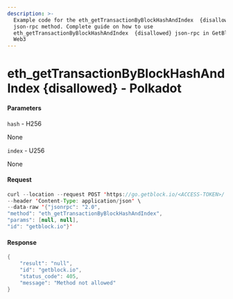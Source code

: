 ```yaml
---
description: >-
  Example code for the eth_getTransactionByBlockHashAndIndex  {disallowed}
  json-rpc method. Сomplete guide on how to use
  eth_getTransactionByBlockHashAndIndex  {disallowed} json-rpc in GetBlock.io
  Web3
---
```


# eth\_getTransactionByBlockHashAndIndex {disallowed} - Polkadot

#### Parameters

`hash` - H256

None

`index` - U256

None

#### Request

```java
curl --location --request POST 'https://go.getblock.io/<ACCESS-TOKEN>/' \
--header 'Content-Type: application/json' \
--data-raw '{"jsonrpc": "2.0",
"method": "eth_getTransactionByBlockHashAndIndex",
"params": [null, null],
"id": "getblock.io"}'
```

#### Response

```java
{
    "result": "null",
    "id": "getblock.io",
    "status_code": 405,
    "message": "Method not allowed"
}
```
